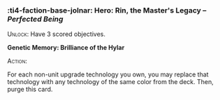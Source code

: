 ### :ti4-faction-base-jolnar: **Hero**: Rin, the Master's Legacy – _Perfected Being_

<span style="font-variant:small-caps;">Unlock</span>: Have 3 scored objectives.

**Genetic Memory: Brilliance of the Hylar**

<span style="font-variant:small-caps;">Action</span>:

For each non-unit upgrade technology you own, you may replace that technology with any technology of the same color from the deck. Then, purge this card.
